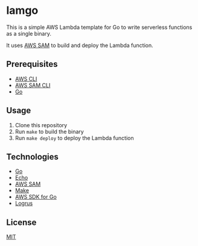 # lamgo

This is a simple AWS Lambda template for Go to write serverless functions as a single binary.

It uses [AWS SAM](https://aws.amazon.com/serverless/sam/) to build and deploy the Lambda function.

## Prerequisites

- [AWS CLI](https://aws.amazon.com/cli/)
- [AWS SAM CLI](https://docs.aws.amazon.com/serverless-application-model/latest/developerguide/serverless-sam-cli-install.html)
- [Go](https://golang.org/doc/install)

## Usage

1. Clone this repository
2. Run `make` to build the binary
3. Run `make deploy` to deploy the Lambda function


## Technologies

- [Go](https://golang.org/)
- [Echo](https://echo.labstack.com/)
- [AWS SAM](https://aws.amazon.com/serverless/sam/)
- [Make](https://www.gnu.org/software/make/)
- [AWS SDK for Go](https://aws.amazon.com/sdk-for-go/)
- [Logrus](https://github.com/sirupsen/logrus)

## License

[MIT](./LICENSE)